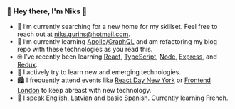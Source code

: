 ### 👋 Hey there, I'm Niks 👋

- 🔭 I’m currently searching for a new home for my skillset. Feel free to reach out at niks.gurins@hotmail.com.
- 🌱 I’m currently learning [Apollo](https://www.apollographql.com/)/[GraphQL](https://graphql.org/) and am refactoring my blog repo with these technologies as you read this.
- 🤓 I’ve recently been learning [React](https://reactjs.org/), [TypeScript](https://www.typescriptlang.org/), [Node](https://nodejs.org/en/), [Express](https://expressjs.com/), and [Redux](https://redux.js.org/). 
- 🚄 I actively try to learn new and emerging technologies. 
- 🏙️ I frequently attend events like [React Day New York](https://reactnewyork.com/) or [Frontend London](https://frontendlondon.co.uk/) to keep abreast with new technology.
- 💬 I speak English, Latvian and basic Spanish. Currently learning French.
